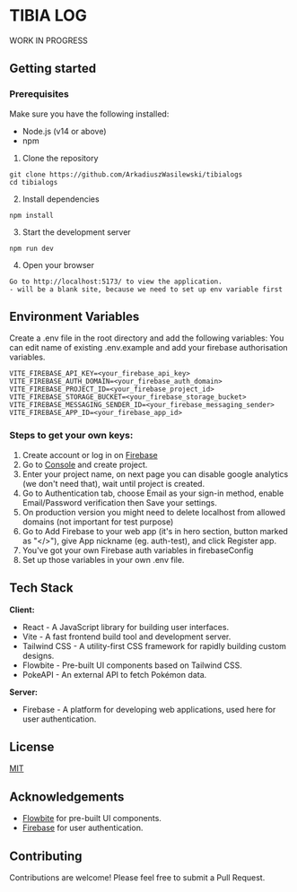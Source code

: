 # TIBIA LOG

WORK IN PROGRESS

## Getting started

### Prerequisites

Make sure you have the following installed:

- Node.js (v14 or above)
- npm

1. Clone the repository

```
git clone https://github.com/ArkadiuszWasilewski/tibialogs
cd tibialogs
```

2. Install dependencies

```
npm install
```

3. Start the development server

```
npm run dev
```

4. Open your browser

```
Go to http://localhost:5173/ to view the application.
- will be a blank site, because we need to set up env variable first

```

## Environment Variables

Create a .env file in the root directory and add the following variables:
You can edit name of existing .env.example and add your firebase authorisation variables.

```
VITE_FIREBASE_API_KEY=<your_firebase_api_key>
VITE_FIREBASE_AUTH_DOMAIN=<your_firebase_auth_domain>
VITE_FIREBASE_PROJECT_ID=<your_firebase_project_id>
VITE_FIREBASE_STORAGE_BUCKET=<your_firebase_storage_bucket>
VITE_FIREBASE_MESSAGING_SENDER_ID=<your_firebase_messaging_sender>
VITE_FIREBASE_APP_ID=<your_firebase_app_id>
```

### Steps to get your own keys:

1. Create account or log in on [Firebase](https://firebase.google.com/)
2. Go to [Console](https://console.firebase.google.com/u/0/) and create project.
3. Enter your project name, on next page you can disable google analytics (we don't need that), wait until project is created.
4. Go to Authentication tab, choose Email as your sign-in method, enable Email/Password verification then Save your settings.
5. On production version you might need to delete localhost from allowed domains (not important for test purpose)
6. Go to Add Firebase to your web app (it's in hero section, button marked as "</>"), give App nickname (eg. auth-test), and click Register app.
7. You've got your own Firebase auth variables in firebaseConfig
8. Set up those variables in your own .env file.

## Tech Stack

**Client:**

- React - A JavaScript library for building user interfaces.
- Vite - A fast frontend build tool and development server.
- Tailwind CSS - A utility-first CSS framework for rapidly building custom designs.
- Flowbite - Pre-built UI components based on Tailwind CSS.
- PokeAPI - An external API to fetch Pokémon data.

**Server:**

- Firebase - A platform for developing web applications, used here for user authentication.

## License

[MIT](https://choosealicense.com/licenses/mit/)

## Acknowledgements

- [Flowbite](https://flowbite.com/docs/getting-started/introduction/) for pre-built UI components.
- [Firebase](https://firebase.google.com/docs) for user authentication.

## Contributing

Contributions are welcome! Please feel free to submit a Pull Request.
